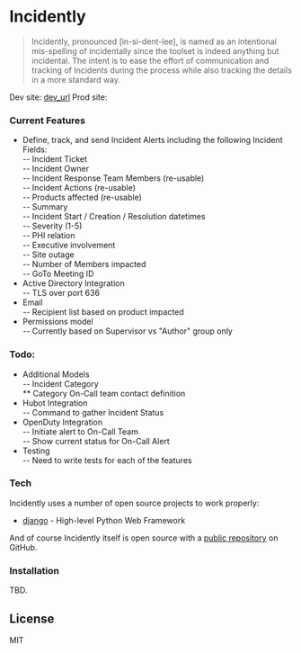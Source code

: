 # Incidently

> Incidently, pronounced [in-si-dent-lee], is named as an intentional mis-spelling of incidentally since the toolset is indeed anything but incidental.  The intent is to ease the effort of communication and tracking of Incidents during the process while also tracking the details in a more standard way.


Dev site: [dev_url]
Prod site: 

### Current Features

- Define, track, and send Incident Alerts including the following Incident Fields:  
-- Incident Ticket  
-- Incident Owner  
-- Incident Response Team Members (re-usable)  
-- Incident Actions (re-usable)  
-- Products affected (re-usable)  
-- Summary  
-- Incident Start / Creation / Resolution datetimes  
-- Severity (1-5)  
-- PHI relation  
-- Executive involvement  
-- Site outage  
-- Number of Members impacted  
-- GoTo Meeting ID  
- Active Directory Integration  
-- TLS over port 636  
- Email  
-- Recipient list based on product impacted  
- Permissions model  
-- Currently based on Supervisor vs "Author" group only  


### Todo:
- Additional Models  
-- Incident Category  
** Category On-Call team contact definition  
- Hubot Integration  
-- Command to gather Incident Status  
- OpenDuty Integration  
-- Initiate alert to On-Call Team  
-- Show current status for On-Call Alert  
- Testing  
-- Need to write tests for each of the features  


### Tech

Incidently uses a number of open source projects to work properly:

* [django] - High-level Python Web Framework


And of course Incidently itself is open source with a [public repository]
 on GitHub.

### Installation

TBD.



License
----

MIT




[//]: # (These are reference links used in the body of this note and get stripped out when the markdown processor does its job. There is no need to format nicely because it shouldn't be seen. Thanks SO - http://stackoverflow.com/questions/4823468/store-comments-in-markdown-syntax)

   [dev_url]: <https://TBD>
   [django]: <https://github.com/django/django>
   [public repository]: <https://github.com/krutaw/Incidently>

